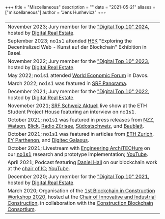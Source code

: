 +++
title = "Miscellaneous"
description = ""
date = "2021-05-21"
aliases = ["miscellaneous"]
author = "Jens Hunhevicz"
+++

| <!-- -->  |
| ----------- |
| November 2023; Jury member for the <a target="_blank" rel="noopener noreferrer" href="https://www.digitalrealestate.ch/anmeldung-digital-top-10-2024/">"Digital Top 10" 2024</a>, hosted by <a target="_blank" rel="noopener noreferrer" href="https://www.digitalrealestate.ch/"> Digital Real Estate</a>. |
| September 2023; no1s1 attended <a target="_blank" rel="noopener noreferrer" href="https://hek.ch/programm/ausstellungen/exploring-the-decentralized-web-art-on-the-blockchain">HEK</a> "Exploring the Decentralized Web - Kunst auf der Blockchain" Exhibition in Basel. |
| November 2022; Jury member for the <a target="_blank" rel="noopener noreferrer" href="https://www.digitalrealestate.ch/anmeldung-digital-top-10-2023/">"Digital Top 10" 2023</a>, hosted by <a target="_blank" rel="noopener noreferrer" href="https://www.digitalrealestate.ch/"> Digital Real Estate</a>. |
| May 2022; no1s1 attended <a target="_blank" rel="noopener noreferrer" href="https://ethz.ch/en/news-and-events/eth-news/news/2022/05/eth-at-wef-rethinking-living.html">World Economic Forum</a> in Davos. |
| March 2022; no1s1 was featured in <a target="_blank" rel="noopener noreferrer" href="https://www.srf.ch/play/radio/redirect/detail/8cacb877-d003-495f-8396-78a8d82f1c08"><i class="fab fa-youtube"></i> SRF Panorama</a>. |
| December 2021; Jury member for the <a target="_blank" rel="noopener noreferrer" href="https://www.digitalrealestate.ch/anmeldung-digital-top-10-2022/">"Digital Top 10" 2022</a>, hosted by <a target="_blank" rel="noopener noreferrer" href="https://www.digitalrealestate.ch/"> Digital Real Estate</a>. |
| Novemeber 2021; <a target="_blank" rel="noopener noreferrer" href="https://www.srf.ch/play/tv/redirect/detail/652dfc9b-217d-402f-9d1e-9d4ee0db6557"><i class="fab fa-youtube"></i> SRF Schweiz Aktuell</a> live show at the ETH Student Project House featuring an interview on no1s1. |
| October 2021; no1s1 was featured in press releases from <a target="_blank" rel="noopener noreferrer" href="https://www.nzz.ch/zuerich/student-project-house-eth-zuerich-eroeffnet-riesige-werkstatt-ld.1652013?reduced=true">NZZ</a>, <a target="_blank" rel="noopener noreferrer" href="https://www.watson.ch/wissen/technik/352728172-eth-praesentiert-haus-das-sich-selbst-besitzt-und-verwaltet">Watson</a>, <a target="_blank" rel="noopener noreferrer" href="https://www.blick.ch/wirtschaft/eth-zeigt-prototyp-no1s1-das-sich-selbst-besitzende-haus-ist-ein-traum-fuer-mieter-id16941802.html">Blick</a>, <a target="_blank" rel="noopener noreferrer" href="https://www.radio.ch/news/ein-haus-verwaltet-sich-selbst-9913/">Radio Zürisee</a>, <a target="_blank" rel="noopener noreferrer" href="https://www.suedostschweiz.ch/wirtschaft/eth-praesentiert-haus-das-sich-selbst-besitzt-und-verwaltet">Südostschweiz</a>, und <a target="_blank" rel="noopener noreferrer" href="https://www.baublatt.ch/baubranche/prototyp-der-eth-ein-haus-das-sich-selbst-besitzt-und-verwaltet-31857">Baublatt</a>.  |
| October 2021; no1s1 was featured in articles from <a target="_blank" rel="noopener noreferrer" href="https://ethz.ch/en/news-and-events/eth-news/news/2021/10/a-small-house-raises-big-questions.html">ETH Zurich</a>, <a target="_blank" rel="noopener noreferrer" href="https://www.ey.com/en_ch/strategy/what-happens-when-buildings-own-and-manage-themselves">EY Parthenon</a>, and <a target="_blank" rel="noopener noreferrer" href="https://www.digitec.ch/de/page/vom-warenkorb-ins-blockchain-haus-so-hat-digitec-no1s1-ausgestattet-21619">Digitec Galaxus</a>. |
| October 2021; Livestream with <a target="_blank" rel="noopener noreferrer" href="https://www.youtube.com/c/EngineeringArchiTECHure/">Engineering ArchiTECHure</a> on our <a target="_blank" rel="noopener noreferrer" href="https://no1s1.space/">no1s1</a> research and prototype implementation; <a target="_blank" rel="noopener noreferrer" href="https://www.youtube.com/watch?v=Yh_8DTkG1dQ"><i class="fab fa-youtube"></i> YouTube</a>. |
| April 2021; Podcast featuring <a target="_blank" rel="noopener noreferrer" href="https://www.linkedin.com/in/dhall12/"> Daniel Hall</i></a> on our blockchain work at the <a target="_blank" rel="noopener noreferrer" href="https://ic.ibi.ethz.ch/">chair of IC</a>; <a target="_blank" rel="noopener noreferrer" href="https://www.youtube.com/watch?v=1b0JwJXj2hI"><i class="fab fa-youtube"></i> YouTube</a>. |
| December 2020; Jury member for the <a target="_blank" rel="noopener noreferrer" href="https://www.digitalrealestate.ch/anmeldung-digital-top-10-2021/">"Digital Top 10" 2021</a>, hosted by <a target="_blank" rel="noopener noreferrer" href="https://www.digitalrealestate.ch/"> Digital Real Estate</a>. |
| March 2020; Organisation of the <a target="_blank" rel="noopener noreferrer" href="https://ic.ibi.ethz.ch/news/2020/02/workshop-on-blockchain-in-construction.html">1st Blockchain in Construction Workshop 2020</a>, hosted at the <a target="_blank" rel="noopener noreferrer" href="https://ic.ibi.ethz.ch/">Chair of Innovative and Industrial Construction</a>, in collaboration with the <a target="_blank" rel="noopener noreferrer" href="https://www.constructionblockchain.org/">Construction Blockchain Consortium</a>. |
